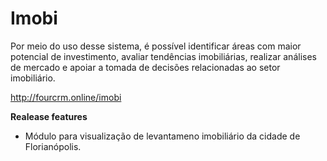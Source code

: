 # Imobi

Por meio do uso desse sistema, é possível identificar áreas com maior potencial de investimento, 
avaliar tendências imobiliárias, realizar análises de mercado e apoiar a tomada de decisões relacionadas ao setor imobiliário.

http://fourcrm.online/imobi

**Realease features**

- Módulo para visualização de levantameno imobiliário da cidade de Florianópolis.
